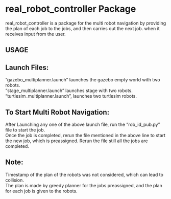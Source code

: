 # real_robot_controller Package

real_robot_controller is a package for the multi robot navigation by providing the plan of each job to the jobs, and then carries out the next job. when it receives input from the user.

## USAGE
## Launch Files:

“gazebo_multiplanner.launch” launches the gazebo empty world with two robots.  
“stage_multiplanner.launch” launches stage with two robots.  
“turtlesim_multiplanner.launch”, launches two turtlesim robots.  

## To Start Multi Robot Navigation:

After Launching any one of the above launch file, run the “rob_id_pub.py” file to start the job.   
Once the job is completed, rerun the file mentioned in the above line to start the new job, which is preassigned. Rerun the file still all the jobs are completed.  

## Note:

Timestamp of the plan of the robots was not considered, which can lead to collision.  
The plan is made by greedy planner for the jobs preassigned, and the plan for each job is given to the robots.  
